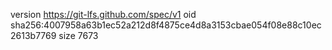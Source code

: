 version https://git-lfs.github.com/spec/v1
oid sha256:4007958a63b1ec52a212d8f4875ce4d8a3153cbae054f08e88c10ec2613b7769
size 7673
